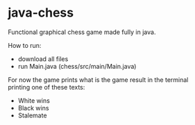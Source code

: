 # java-chess
Functional graphical chess game made fully in java.

How to run:
  - download all files
  - run Main.java (chess/src/main/Main.java)

For now the game prints what is the game result in the terminal </br>
printing one of these texts:
  - White wins
  - Black wins
  - Stalemate
